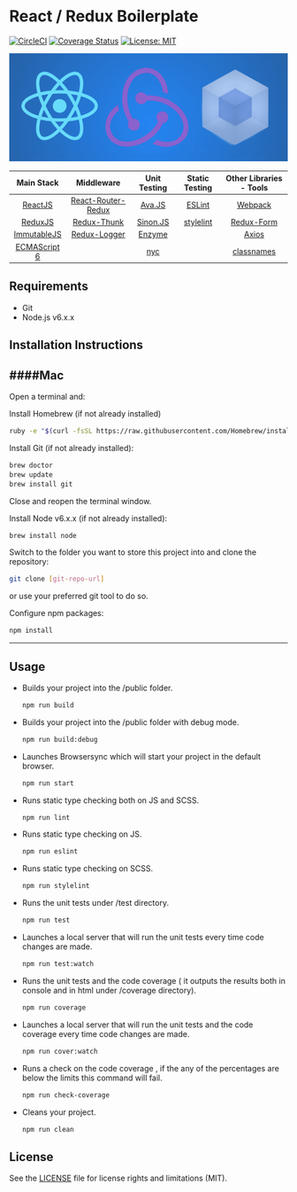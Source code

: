 # React / Redux Boilerplate

[![CircleCI](https://circleci.com/gh/aggelog/React-Redux-Boilerplate.svg?style=shield)](https://circleci.com/gh/aggelog/React-Redux-Boilerplate) [![Coverage Status](https://coveralls.io/repos/github/aggelog/React-Redux-Boilerplate/badge.svg?branch=master)](https://coveralls.io/github/aggelog/React-Redux-Boilerplate?branch=master) [![License: MIT](https://img.shields.io/badge/License-MIT-yellow.svg)](https://opensource.org/licenses/MIT)

![](RRW.png)

|  Main Stack  |     Middleware     | Unit Testing | Static Testing | Other Libraries - Tools |
|:------------:|:------------------:|:------------:|:--------------:|:-----------------------:|
|    [ReactJS](https://facebook.github.io/react/)   | [React-Router-Redux](https://github.com/reactjs/react-router-redux) |    [Ava.JS](https://github.com/avajs/ava)    |     [ESLint](http://eslint.org/)     |         [Webpack](https://github.com/webpack/webpack)         |
|    [ReduxJS](http://redux.js.org/)   |     [Redux-Thunk](https://github.com/gaearon/redux-thunk)    |   [Sinon.JS](http://sinonjs.org/)   |    [stylelint](http://stylelint.io/)   |        [Redux-Form](http://redux-form.com/6.2.0/)       |
|  [ImmutableJS](https://facebook.github.io/immutable-js/) |    [Redux-Logger](https://github.com/evgenyrodionov/redux-logger)    |    [Enzyme](http://airbnb.io/enzyme/)    |                |          [Axios](https://github.com/mzabriskie/axios)          |
|  [ECMAScript 6](http://es6-features.org/) |                    |      [nyc](https://github.com/istanbuljs/nyc)     |                |        [classnames](https://github.com/JedWatson/classnames)       |

Requirements
------------
  - Git
  - Node.js v6.x.x

Installation Instructions
-------------------------

####Mac
---

Open a terminal and:

Install Homebrew (if not already installed)

```sh
ruby -e "$(curl -fsSL https://raw.githubusercontent.com/Homebrew/install/master/install)"
```
    
Install Git (if not already installed):

```sh
brew doctor
brew update
brew install git
```    
Close and reopen the terminal window.

Install Node v6.x.x (if not already installed):

```sh
brew install node
```

Switch to the folder you want to store this project into and clone the repository:

```sh
git clone [git-repo-url]
```

or use your preferred git tool to do so.

Configure npm packages:

```sh
npm install
```

---

Usage
-----

* Builds your project into the /public folder.
    ```sh
    npm run build
    ```

* Builds your project into the /public folder with debug mode.
    ```sh
    npm run build:debug
    ```

* Launches Browsersync which will start your project in the default browser.
    ```sh
    npm run start
    ```

* Runs static type checking both on JS and SCSS.
    ```sh
    npm run lint
    ```

* Runs static type checking on JS.
    ```sh
    npm run eslint
    ```

* Runs static type checking on SCSS.
    ```sh
    npm run stylelint
    ```

* Runs the unit tests under /test directory.
    ```sh
    npm run test
    ```

* Launches a local server that will run the unit tests every time code changes are made.
    ```sh
    npm run test:watch
    ```

* Runs the unit tests and the code coverage ( it outputs the results both in console and in html under /coverage directory).
    ```sh
    npm run coverage
    ```

* Launches a local server that will run the unit tests and the code coverage every time code changes are made.
    ```sh
    npm run cover:watch
    ```

* Runs a check on the code coverage , if the any of the percentages are below the limits this command will fail.
    ```sh
    npm run check-coverage
    ```

* Cleans your project.
    ```sh
    npm run clean
    ```

License
-------
See the [LICENSE](LICENSE.txt) file for license rights and limitations (MIT).